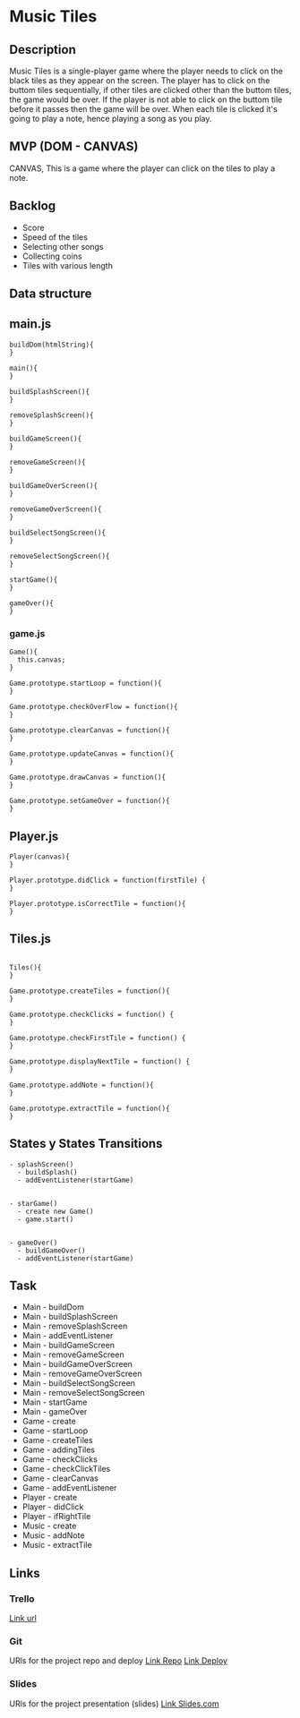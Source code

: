 # Music Tiles

## Description
Music Tiles is a single-player game where the player needs to click on the black tiles as they appear on the screen. The player has to click on the buttom tiles sequentially, if other tiles are clicked other than the buttom tiles, the game would be over. If the player is not able to click on the buttom tile before it passes then the game will be over. When each tile is clicked it's going to play a note, hence playing a song as you play.

## MVP (DOM - CANVAS)
CANVAS, This is a game where the player can click on the tiles to play a note.


## Backlog
- Score
- Speed of the tiles
- Selecting other songs
- Collecting coins
- Tiles with various length

## Data structure

## main.js
```
buildDom(htmlString){
}

main(){
}

buildSplashScreen(){
}

removeSplashScreen(){
}

buildGameScreen(){
}

removeGameScreen(){
}

buildGameOverScreen(){
}

removeGameOverScreen(){
}

buildSelectSongScreen(){
}

removeSelectSongScreen(){
}

startGame(){
}

gameOver(){
}
```


### game.js
```
Game(){
  this.canvas;
}

Game.prototype.startLoop = function(){
}

Game.prototype.checkOverFlow = function(){
}

Game.prototype.clearCanvas = function(){
}

Game.prototype.updateCanvas = function(){
}

Game.prototype.drawCanvas = function(){ 
}

Game.prototype.setGameOver = function(){
}
```

## Player.js
```
Player(canvas){
}

Player.prototype.didClick = function(firstTile) {
}

Player.prototype.isCorrectTile = function(){
}

```

## Tiles.js
```

Tiles(){
}

Game.prototype.createTiles = function(){
}

Game.prototype.checkClicks = function() {
}

Game.prototype.checkFirstTile = function() {
}

Game.prototype.displayNextTile = function() {
}

Game.prototype.addNote = function(){
}

Game.prototype.extractTile = function(){
}

```

## States y States Transitions
```
- splashScreen()
  - buildSplash()
  - addEventListener(startGame)
  
  
- starGame()
  - create new Game()
  - game.start()
  
  
- gameOver()
  - buildGameOver()
  - addEventListener(startGame) 
```

## Task
- Main - buildDom
- Main - buildSplashScreen
- Main - removeSplashScreen
- Main - addEventListener
- Main - buildGameScreen
- Main - removeGameScreen
- Main - buildGameOverScreen
- Main - removeGameOverScreen
- Main - buildSelectSongScreen
- Main - removeSelectSongScreen
- Main - startGame
- Main - gameOver
- Game - create
- Game - startLoop
- Game - createTiles
- Game - addingTiles
- Game - checkClicks
- Game - checkClickTiles
- Game - clearCanvas
- Game - addEventListener
- Player - create
- Player - didClick
- Player - ifRightTile
- Music  - create
- Music  - addNote
- Music  - extractTile

## Links


### Trello
[Link url](https://trello.com/b/FsPInJoh/module1-projectironhack)


### Git
URls for the project repo and deploy
[Link Repo](http://github.com)
[Link Deploy](http://github.com)


### Slides
URls for the project presentation (slides)
[Link Slides.com](http://slides.com)

